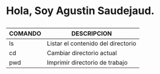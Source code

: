 # Hola, Soy Agustin Saudejaud.
##
| COMANDO  | DESCRIPCION  
|---|---|
| ls | Listar el contenido del directorio |
| cd | Cambiar directorio actual |
| pwd | Imprimir directorio de trabajo |
